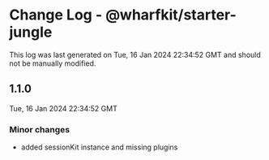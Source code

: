 # Change Log - @wharfkit/starter-jungle

This log was last generated on Tue, 16 Jan 2024 22:34:52 GMT and should not be manually modified.

## 1.1.0
Tue, 16 Jan 2024 22:34:52 GMT

### Minor changes

- added sessionKit instance and missing plugins

